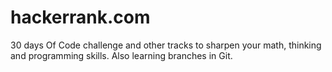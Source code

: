 # hackerrank.com 
30 days Of Code challenge and other tracks to sharpen your math, thinking and programming skills.
Also learning branches in Git.   
